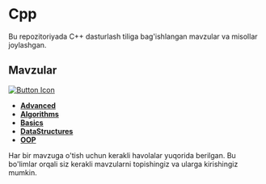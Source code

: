 # Cpp

Bu repozitoriyada C++ dasturlash tiliga bag'ishlangan mavzular va misollar joylashgan.

## Mavzular
[![Button Icon]][Link]
<!----------------------------------------------------------------------------->
[Link]: # 'Link with example title.'
<!---------------------------------[ Buttons ]--------------------------------->
[Button Example]: https://img.shields.io/badge/Title-37a779?style=for-the-badge
[Button Icon]: https://img.shields.io/badge/Installation-EF2D5E?style=for-the-badge&logoColor=white&logo=DocuSign
- [**Advanced**](https://github.com/PMaxsudbek/cpp/tree/main/Advanced)
- [**Algorithms**](https://github.com/PMaxsudbek/cpp/tree/main/Algorithms)
- [**Basics**](https://github.com/PMaxsudbek/cpp/tree/main/Basics)
- [**DataStructures**](https://github.com/PMaxsudbek/cpp/tree/main/DataStructures)
- [**OOP**](https://github.com/PMaxsudbek/cpp/tree/main/OOP)

Har bir mavzuga o'tish uchun kerakli havolalar yuqorida berilgan. Bu bo'limlar orqali siz kerakli mavzularni topishingiz va ularga kirishingiz mumkin.
